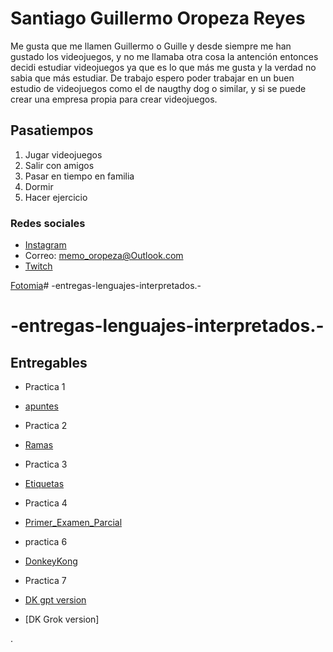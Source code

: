 # Santiago Guillermo Oropeza Reyes 

Me gusta que me llamen Guillermo o Guille y desde siempre me han gustado los videojuegos, y no me llamaba otra cosa la antención entonces decidi estudiar videojuegos ya que es lo que más me gusta y la verdad no sabia que más estudiar. De trabajo espero poder trabajar en un buen estudio de videojuegos como el de naugthy dog o similar, y si se puede crear una empresa propia para crear videojuegos.

## Pasatiempos 
1. Jugar videojuegos 
1. Salir con amigos
1. Pasar en tiempo en familia 
1. Dormir 
1. Hacer ejercicio  

### Redes sociales 

- [Instagram](https://www.instagram.com/gmooropezarey/)
- Correo: memo_oropeza@Outlook.com 
- [Twitch](https://www.twitch.tv/gmooropezarey) 

[Fotomia](Assets/Yo.jpg)# -entregas-lenguajes-interpretados.-
# -entregas-lenguajes-interpretados.-

## Entregables

- Practica 1
- [apuntes](mds/apuntes.md)

- Practica 2
- [Ramas](mds/ramas-fusiones.md)

- Practica 3
- [Etiquetas](mds/etiquetas.md)

- Practica 4 
- [Primer_Examen_Parcial](mds/primer-parcial.md)

- practica 6
- [DonkeyKong](docs/DonkeyKong.md)

- Practica 7 
- [DK gpt version](docs/”practica-6.html%20DK_GPT)
- [DK Grok version]
























.